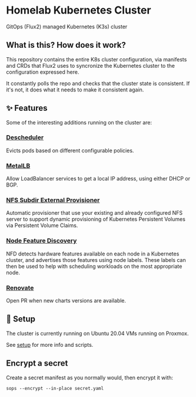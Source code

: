 # Homelab Kubernetes Cluster

GitOps (Flux2) managed Kubernetes (K3s) cluster


## What is this? How does it work?

This repository contains the entire K8s cluster configuration, via manifests and CRDs that Flux2 uses to syncronize the Kubernetes cluster to the configuration expressed here.

It constantly polls the repo and checks that the cluster state is consistent. If it's not, it does what it needs to make it consistent again.


## :sparkles: Features

Some of the interesting additions running on the cluster are:


### [Descheduler](https://github.com/kubernetes-sigs/descheduler)

Evicts pods based on different configurable policies.


### [MetalLB](https://metallb.org/)

Allow LoadBalancer services to get a local IP address, using either DHCP or BGP.


### [NFS Subdir External Provisioner](https://github.com/kubernetes-sigs/nfs-subdir-external-provisioner)

Automatic provisioner that use your existing and already configured NFS server to support dynamic provisioning of Kubernetes Persistent Volumes via Persistent Volume Claims.


### [Node Feature Discovery](https://kubernetes-sigs.github.io/node-feature-discovery)

NFD detects hardware features available on each node in a Kubernetes cluster, and advertises those features using node labels.
These labels can then be used to help with scheduling workloads on the most appropriate node.


### [Renovate](https://docs.renovatebot.com/)

Open PR when new charts versions are available.


## :construction_worker: Setup
The cluster is currently running on Ubuntu 20.04 VMs running on Proxmox.

See [setup](setup/README.md) for more info and scripts.


## Encrypt a secret

Create a secret manifest as you normally would, then encrypt it with:

```shell
sops --encrypt --in-place secret.yaml
```
